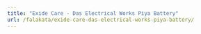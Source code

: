 ```yaml
---
title: "Exide Care - Das Electrical Works Piya Battery"
url: /falakata/exide-care-das-electrical-works-piya-battery/
---
```


